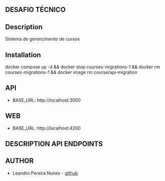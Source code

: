 ## DESAFIO TÉCNICO

## Description
Sistema de gerencimento de cursos

## Installation
docker compose up -d && docker stop courses-migrations-1  && docker rm courses-migrations-1 && docker image rm course/api-migration

## API
- BASE_URL: http://localhost:3000

## WEB
- BASE_URL: http://localhost:4200

## DESCRIPTION API ENDPOINTS

## AUTHOR
- Leandro Pereira Nunes - [github](https://github.com/leandropn96)
 

